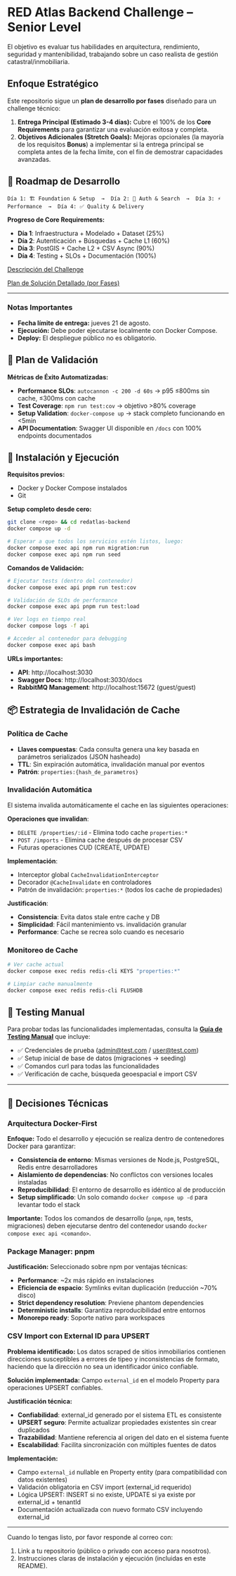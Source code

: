 # RED Atlas Backend Challenge – Senior Level

El objetivo es evaluar tus habilidades en arquitectura, rendimiento, seguridad y mantenibilidad, trabajando sobre un caso realista de gestión catastral/inmobiliaria.

## Enfoque Estratégico

Este repositorio sigue un **plan de desarrollo por fases** diseñado para un challenge técnico:

1.  **Entrega Principal (Estimado 3-4 días):** Cubre el 100% de los **Core Requirements** para garantizar una evaluación exitosa y completa.
2.  **Objetivos Adicionales (Stretch Goals):** Mejoras opcionales (la mayoría de los requisitos **Bonus**) a implementar si la entrega principal se completa antes de la fecha límite, con el fin de demostrar capacidades avanzadas.

## 📅 Roadmap de Desarrollo

```
Día 1: 🏗️ Foundation & Setup  →  Día 2: 🔐 Auth & Search  →  Día 3: ⚡ Performance  →  Día 4: ✅ Quality & Delivery
```

**Progreso de Core Requirements:**
- **Día 1**: Infraestructura + Modelado + Dataset (25%)
- **Día 2**: Autenticación + Búsquedas + Cache L1 (60%) 
- **Día 3**: PostGIS + Cache L2 + CSV Async (90%)
- **Día 4**: Testing + SLOs + Documentación (100%)

[Descripción del Challenge](docs/challenge-description.md)

[Plan de Solución Detallado (por Fases)](docs/plan-of-solution.md)

---

### Notas Importantes

-   **Fecha límite de entrega:** jueves 21 de agosto.
-   **Ejecución:** Debe poder ejecutarse localmente con Docker Compose.
-   **Deploy:** El despliegue público no es obligatorio.

## 🧪 Plan de Validación

**Métricas de Éxito Automatizadas:**
- **Performance SLOs**: `autocannon -c 200 -d 60s` → p95 ≤800ms sin cache, ≤300ms con cache
- **Test Coverage**: `npm run test:cov` → objetivo >80% coverage
- **Setup Validation**: `docker-compose up` → stack completo funcionando en <5min
- **API Documentation**: Swagger UI disponible en `/docs` con 100% endpoints documentados

## 🚀 Instalación y Ejecución

**Requisitos previos:**
- Docker y Docker Compose instalados
- Git

**Setup completo desde cero:**
```bash
git clone <repo> && cd redatlas-backend
docker compose up -d

# Esperar a que todos los servicios estén listos, luego:
docker compose exec api npm run migration:run
docker compose exec api npm run seed
```

**Comandos de Validación:**
```bash
# Ejecutar tests (dentro del contenedor)
docker compose exec api pnpm run test:cov

# Validación de SLOs de performance
docker compose exec api pnpm run test:load

# Ver logs en tiempo real
docker compose logs -f api

# Acceder al contenedor para debugging
docker compose exec api bash
```

**URLs importantes:**
- **API**: http://localhost:3030
- **Swagger Docs**: http://localhost:3030/docs
- **RabbitMQ Management**: http://localhost:15672 (guest/guest)

## 📦 Estrategia de Invalidación de Cache

### Política de Cache
- **Llaves compuestas**: Cada consulta genera una key basada en parámetros serializados (JSON hasheado)
- **TTL**: Sin expiración automática, invalidación manual por eventos
- **Patrón**: `properties:{hash_de_parametros}`

### Invalidación Automática
El sistema invalida automáticamente el cache en las siguientes operaciones:

**Operaciones que invalidan**:
- `DELETE /properties/:id` - Elimina todo cache `properties:*`
- `POST /imports` - Elimina cache después de procesar CSV
- Futuras operaciones CUD (CREATE, UPDATE)

**Implementación**:
- Interceptor global `CacheInvalidationInterceptor`
- Decorador `@CacheInvalidate` en controladores
- Patrón de invalidación: `properties:*` (todos los cache de propiedades)

**Justificación**:
- **Consistencia**: Evita datos stale entre cache y DB
- **Simplicidad**: Fácil mantenimiento vs. invalidación granular
- **Performance**: Cache se recrea solo cuando es necesario

### Monitoreo de Cache
```bash
# Ver cache actual
docker compose exec redis redis-cli KEYS "properties:*"

# Limpiar cache manualmente
docker compose exec redis redis-cli FLUSHDB
```

## 🧪 Testing Manual

Para probar todas las funcionalidades implementadas, consulta la **[Guía de Testing Manual](docs/testing-manual.md)** que incluye:

- ✅ Credenciales de prueba (admin@test.com / user@test.com)
- ✅ Setup inicial de base de datos (migraciones → seeding)
- ✅ Comandos curl para todas las funcionalidades
- ✅ Verificación de cache, búsqueda geoespacial e import CSV

---

## 🔧 Decisiones Técnicas

### Arquitectura Docker-First

**Enfoque:** Todo el desarrollo y ejecución se realiza dentro de contenedores Docker para garantizar:

- **Consistencia de entorno**: Mismas versiones de Node.js, PostgreSQL, Redis entre desarrolladores
- **Aislamiento de dependencias**: No conflictos con versiones locales instaladas
- **Reproducibilidad**: El entorno de desarrollo es idéntico al de producción
- **Setup simplificado**: Un solo comando `docker compose up -d` para levantar todo el stack

**Importante:** Todos los comandos de desarrollo (`pnpm`, `npm`, tests, migraciones) deben ejecutarse dentro del contenedor usando `docker compose exec api <comando>`.

### Package Manager: pnpm

**Justificación:** Seleccionado sobre npm por ventajas técnicas:

- **Performance**: ~2x más rápido en instalaciones
- **Eficiencia de espacio**: Symlinks evitan duplicación (reducción ~70% disco)
- **Strict dependency resolution**: Previene phantom dependencies
- **Deterministic installs**: Garantiza reproducibilidad entre entornos
- **Monorepo ready**: Soporte nativo para workspaces

### CSV Import con External ID para UPSERT

**Problema identificado:** Los datos scraped de sitios inmobiliarios contienen direcciones susceptibles a errores de tipeo y inconsistencias de formato, haciendo que la dirección no sea un identificador único confiable.

**Solución implementada:** Campo `external_id` en el modelo Property para operaciones UPSERT confiables.

**Justificación técnica:**
- **Confiabilidad**: external_id generado por el sistema ETL es consistente
- **UPSERT seguro**: Permite actualizar propiedades existentes sin crear duplicados
- **Trazabilidad**: Mantiene referencia al origen del dato en el sistema fuente
- **Escalabilidad**: Facilita sincronización con múltiples fuentes de datos

**Implementación:**
- Campo `external_id` nullable en Property entity (para compatibilidad con datos existentes)
- Validación obligatoria en CSV import (external_id requerido)
- Lógica UPSERT: INSERT si no existe, UPDATE si ya existe por external_id + tenantId
- Documentación actualizada con nuevo formato CSV incluyendo external_id

---

Cuando lo tengas listo, por favor responde al correo con:
1.  Link a tu repositorio (público o privado con acceso para nosotros).
2.  Instrucciones claras de instalación y ejecución (incluidas en este README).
